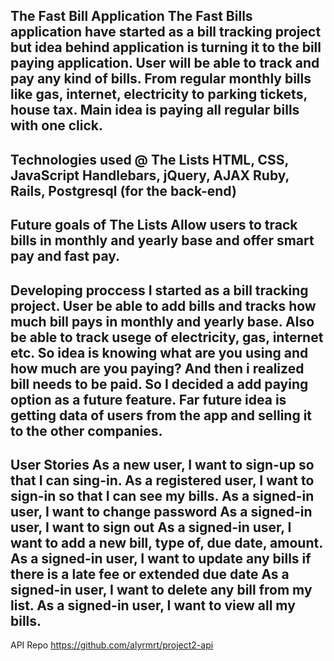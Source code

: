The Fast Bill Application
The Fast Bills application have started as a bill tracking project but idea
behind application is turning it to the bill paying application. User will be
able to track and pay any kind of bills. From regular monthly bills like gas,
internet, electricity to parking tickets, house tax. Main idea is paying all
regular bills with one click.
--------------------------------------------------------------------------------
Technologies used @ The Lists
 HTML, CSS, JavaScript
Handlebars, jQuery, AJAX
Ruby, Rails, Postgresql (for the back-end)
--------------------------------------------------------------------------------
Future goals of The Lists
Allow users to track bills  in monthly and yearly base and offer smart pay and
fast pay.
--------------------------------------------------------------------------------
Developing proccess
I started as a bill tracking project. User be able to add bills and tracks
how much bill pays in monthly and yearly base. Also be able to track usege of
electricity, gas, internet etc. So idea is  knowing what are you using and how much
are you paying? And then i realized bill needs to be paid. So I decided a add
paying option as a future feature. Far future idea is getting data of users
from the app and selling it to the other companies.
--------------------------------------------------------------------------------
User Stories
As a new user, I want to sign-up so that I can sing-in.
As a registered user, I want to sign-in so that I can see my bills.
As a signed-in user, I want to change password
As a signed-in user, I want to sign out
As a signed-in user, I want to add a new bill, type of, due date, amount.
As a signed-in user, I want to update any bills if there is a late fee or
extended due date
As a signed-in user, I want to delete any bill from my list.
As a signed-in user, I want to view all my bills.
--------------------------------------------------------------------------------
API Repo
https://github.com/alyrmrt/project2-api
